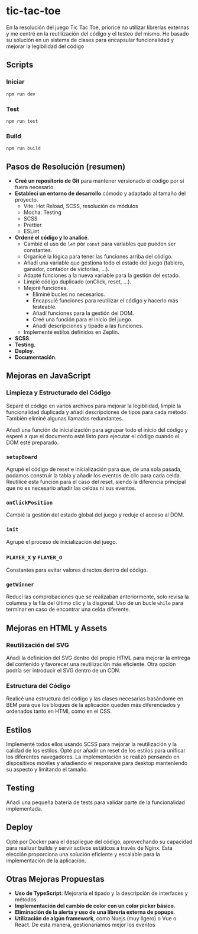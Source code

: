 # tic-tac-toe

En la resolución del juego Tic Tac Toe, prioricé no utilizar librerías externas y me centré en la reutilización del código y el testeo del mismo. He basado su solución en un sistema de clases para encapsular funcionalidad y mejorar la legibilidad del código

## Scripts

### Iniciar

`npm run dev`

### Test

`npm run test`

### Build

`npm run build`

## Pasos de Resolución (resumen)

- **Creé un repositorio de Git** para mantener versionado el código por si fuera necesario.
- **Establecí un entorno de desarrollo** cómodo y adaptado al tamaño del proyecto.
  - Vite: Hot Reload, SCSS, resolución de módulos
  - Mocha: Testing
  - SCSS
  - Prettier
  - ESLint
- **Ordené el código y lo analicé**.
  - Cambié el uso de `let` por `const` para variables que pueden ser constantes.
  - Organicé la lógica para tener las funciones arriba del código.
  - Añadí una variable que gestiona todo el estado del juego (tablero, ganador, contador de victorias, ...).
  - Adapté funciones a la nueva variable para la gestión del estado.
  - Limpié código duplicado (onClick, reset, ...).
  - Mejoré funciones.
    - Eliminé bucles no necesarios.
    - Encapsulé funciones para reutilizar el código y hacerlo más testeable.
    - Añadí funciones para la gestión del DOM.
    - Creé una función para el inicio del juego.
    - Añadí descripciones y tipado a las funciones.
  - Implementé estilos definidos en Zeplin.
- **SCSS**.
- **Testing**.
- **Deploy**.
- **Documentación**.

## Mejoras en JavaScript

### Limpieza y Estructurado del Código

Separé el código en varios archivos para mejorar la legibilidad, limpié la funcionalidad duplicada y añadí descripciones de tipos para cada método. También eliminé algunas llamadas redundantes.

Añadí una función de inicialización para agrupar todo el inicio del código y esperé a que el documento esté listo para ejecutar el código cuando el DOM esté preparado.

### `setupBoard`

Agrupé el código de reset e inicialización para que, de una sola pasada, podamos construir la tabla y añadir los eventos de clic para cada celda. Reutilicé esta función para el caso del reset, siendo la diferencia principal que no es necesario añadir las celdas ni sus eventos.

### `onClickPosition`

Cambié la gestión del estado global del juego y reduje el acceso al DOM.

### `init`

Agrupé el proceso de inicialización del juego.

### `PLAYER_X` y `PLAYER_O`

Constantes para evitar valores directos dentro del código.

### `getWinner`

Reducí las comprobaciones que se realizaban anteriormente, solo revisa la columna y la fila del último clic y la diagonal. Uso de un bucle `while` para terminar en caso de encontrar una celda diferente.

## Mejoras en HTML y Assets

### Reutilización del SVG

Añadí la definición del SVG dentro del propio HTML para mejorar la entrega del contenido y favorecer una reutilización más eficiente. Otra opción podría ser introducir el SVG dentro de un CDN.

### Estructura del Código

Realicé una estructura del código y las clases necesarias basándome en BEM para que los bloques de la aplicación queden más diferenciados y ordenados tanto en HTML como en el CSS.

## Estilos

Implementé todos ellos usando SCSS para mejorar la reutilización y la calidad de los estilos. Opté por añadir un reset de los estilos para unificar los diferentes navegadores. La implementación se realizó pensando en dispositivos móviles y añadiendo el responsive para desktop manteniendo su aspecto y limitando el tamaño.

## Testing

Añadí una pequeña batería de tests para validar parte de la funcionalidad implementada.

## Deploy

Opté por Docker para el despliegue del código, aprovechando su capacidad para realizar builds y servir activos estáticos a través de Nginx. Esta elección proporciona una solución eficiente y escalable para la implementación de la aplicación.

## Otras Mejoras Propuestas

- **Uso de TypeScript**: Mejoraría el tipado y la descripción de interfaces y métodos.
- **Implementación del cambio de color con un color picker básico**.
- **Eliminación de la alerta y uso de una librería externa de popups**.
- **Utilización de algún framework**, como Nuejs (muy ligero) o Vue o React. De esta manera, gestionaríamos mejor los eventos

